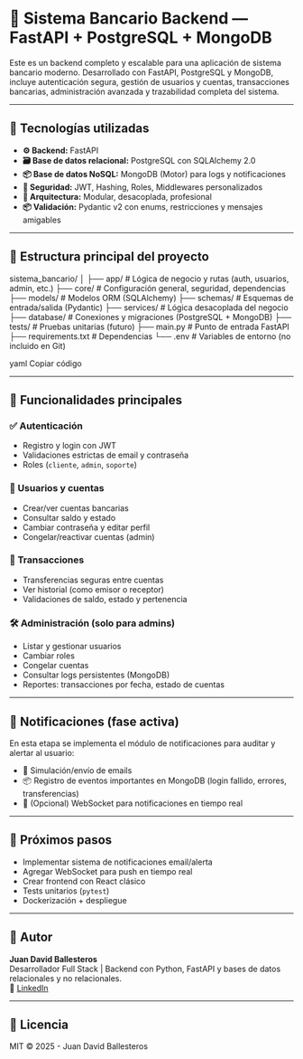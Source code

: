 # 💸 Sistema Bancario Backend — FastAPI + PostgreSQL + MongoDB

Este es un backend completo y escalable para una aplicación de sistema bancario moderno. Desarrollado con FastAPI, PostgreSQL y MongoDB, incluye autenticación segura, gestión de usuarios y cuentas, transacciones bancarias, administración avanzada y trazabilidad completa del sistema.

---

## 🚀 Tecnologías utilizadas

- **⚙️ Backend:** FastAPI
- **🗃️ Base de datos relacional:** PostgreSQL con SQLAlchemy 2.0
- **📦 Base de datos NoSQL:** MongoDB (Motor) para logs y notificaciones
- **🔐 Seguridad:** JWT, Hashing, Roles, Middlewares personalizados
- **📁 Arquitectura:** Modular, desacoplada, profesional
- **📦 Validación:** Pydantic v2 con enums, restricciones y mensajes amigables

---

## 📁 Estructura principal del proyecto

sistema_bancario/
│
├── app/ # Lógica de negocio y rutas (auth, usuarios, admin, etc.)
├── core/ # Configuración general, seguridad, dependencias
├── models/ # Modelos ORM (SQLAlchemy)
├── schemas/ # Esquemas de entrada/salida (Pydantic)
├── services/ # Lógica desacoplada del negocio
├── database/ # Conexiones y migraciones (PostgreSQL + MongoDB)
├── tests/ # Pruebas unitarias (futuro)
├── main.py # Punto de entrada FastAPI
├── requirements.txt # Dependencias
└── .env # Variables de entorno (no incluido en Git)

yaml
Copiar código

---

## 🔐 Funcionalidades principales

### ✅ Autenticación
- Registro y login con JWT
- Validaciones estrictas de email y contraseña
- Roles (`cliente`, `admin`, `soporte`)

### 👥 Usuarios y cuentas
- Crear/ver cuentas bancarias
- Consultar saldo y estado
- Cambiar contraseña y editar perfil
- Congelar/reactivar cuentas (admin)

### 💸 Transacciones
- Transferencias seguras entre cuentas
- Ver historial (como emisor o receptor)
- Validaciones de saldo, estado y pertenencia

### 🛠️ Administración (solo para admins)
- Listar y gestionar usuarios
- Cambiar roles
- Congelar cuentas
- Consultar logs persistentes (MongoDB)
- Reportes: transacciones por fecha, estado de cuentas

---

## 🔔 Notificaciones (fase activa)

En esta etapa se implementa el módulo de notificaciones para auditar y alertar al usuario:

- 📩 Simulación/envío de emails
- 📦 Registro de eventos importantes en MongoDB (login fallido, errores, transferencias)
- 🔔 (Opcional) WebSocket para notificaciones en tiempo real

---

## 🧪 Próximos pasos

- Implementar sistema de notificaciones email/alerta
- Agregar WebSocket para push en tiempo real
- Crear frontend con React clásico
- Tests unitarios (`pytest`)
- Dockerización + despliegue

---

## 🧠 Autor

**Juan David Ballesteros**  
Desarrollador Full Stack | Backend con Python, FastAPI y bases de datos relacionales y no relacionales.  
🔗 [LinkedIn](https://www.linkedin.com/in/juan-david-ballesteros-bayona-413350260)

---

## 📜 Licencia

MIT © 2025 - Juan David Ballesteros
